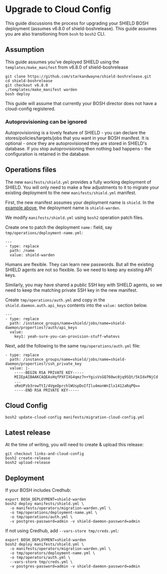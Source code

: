 # Upgrade to Cloud Config

This guide discussions the process for upgrading your SHIELD BOSH deployment (assumes v6.8.0 of shield-boshrelease). This guide assumes you are also transitioning from `bosh` to `bosh2` CLI.

## Assumption

This guide assumes you've deployed SHIELD using the `templates/make_manifest` from v6.8.0 of shield-boshrelease

```
git clone https://github.com/starkandwayne/shield-boshrelease.git
cd shield-boshrelease
git checkout v6.8.0
./templates/make_manifest warden
bosh deploy
```

This guide will assume that currently your BOSH director does not have a cloud-config registered.

### Autoprovisioning can be ignored

Autoprovisioning is a lovely feature of SHIELD - you can declare the stores/policies/targets/jobs that you want in your BOSH manifest. It is optional - once they are autoprovisioned they are stored in SHIELD's database. If you stop autoprovisioning then nothing bad happens - the configuration is retained in the database.

## Operations files

The new `manifests/shield.yml` provides a fully working deployment of SHIELD. You will only need to make a few adjustments to it to migrate your existing deployment to the new `manifests/shield.yml` manifest.

First, the new manifest assumes your deployment name is `shield`. In the [example above](#assumptions), the deployment name is `shield-warden`.

We modify `manifests/shield.yml` using `bosh2` operation patch files.

Create one to patch the deployment `name:` field, say `tmp/operations/deployment-name.yml`:

```
---
- type: replace
  path: /name
  value: shield-warden
```

Humans are flexible. They can learn new passwords. But all the existing SHIELD agents are not so flexible. So we need to keep any existing API keys.

Similarly, you may have shared a public SSH key with SHIELD agents, so we need to keep the matching private SSH key in the new manifest.

Create `tmp/operations/auth.yml` and copy in the `shield.daemon.auth.api_keys` contents into the `value:` section below.

```
---
- type: replace
  path: /instance_groups/name=shield/jobs/name=shield-daemon/properties?/auth/api_keys
  value:
    key1: yeah-sure-you-can-provision-stuff-whatevs
```

Next, add the following to the same `tmp/operations/auth.yml` file:

```
- type: replace
  path: /instance_groups/name=shield/jobs/name=shield-daemon/properties?/ssh_private_key
  value: |-
    -----BEGIN RSA PRIVATE KEY-----
    MIIEpAIBAAKCAQEAsHqfPXFIXG4qmz7n+YgisVsGQ760wc0jq9SQt/5kIdxPNjCd
    ...
    xReUPzb3rowTtI/4VgeOprchlWUspDoIfIlu4monWnIlx1412aRqPQ==
    -----END RSA PRIVATE KEY-----
```

## Cloud Config

```
bosh2 update-cloud-config manifests/migration-cloud-config.yml
```

## Latest release

At the time of writing, you will need to create & upload this release:

```
git checkout links-and-cloud-config
bosh2 create-release
bosh2 upload-release
```

## Deployment

If your BOSH includes Credhub:

```
export BOSH_DEPLOYMENT=shield-warden
bosh2 deploy manifests/shield.yml \
  -o manifests/operators/migration-warden.yml \
  -o tmp/operations/deployment-name.yml \
  -o tmp/operations/auth.yml \
  -v postgres-password=admin -v shield-daemon-password=admin
```

If not using Credhub, add `--vars-store tmp/creds.yml`:

```
export BOSH_DEPLOYMENT=shield-warden
bosh2 deploy manifests/shield.yml \
  -o manifests/operators/migration-warden.yml \
  -o tmp/operators/deployment-name.yml \
  -o tmp/operators/auth.yml \
  --vars-store tmp/creds.yml \
  -v postgres-password=admin -v shield-daemon-password=admin
```

